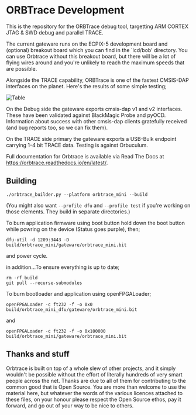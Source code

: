 ORBTrace Development
====================

This is the repository for the ORBTrace debug tool, targetting ARM CORTEX JTAG & SWD debug and  parallel TRACE.

The current gateware runs on the ECPIX-5 development board and (optional) breakout board which you can find in the `lcd/bob' directory. You can use Orbtrace without this breakout board, but there will be a lot of flying wires around and you're unlikely to reach the maximum speeds that are possible.

Alongside the TRACE capability, ORBTrace is one of the fastest CMSIS-DAP interfaces on the planet. Here's the results of some simple testing;

![Table](https://raw.githubusercontent.com/orbcode/orbtrace/main/docs/source/resources/performance.png)

On the Debug side the gateware exports cmsis-dap v1 and v2 interfaces. These have been validated against BlackMagic Probe and pyOCD. Information about success with other cmsis-dap clients gratefully received (and bug reports too, so we can fix them).

On the TRACE side primary the gateware exports a USB-Bulk endpoint carrying 1-4 bit TRACE data. Testing is against Orbuculum.

Full documentation for Orbtrace is available via Read The Docs at https://orbtrace.readthedocs.io/en/latest/.

Building
--------

`./orbtrace_builder.py --platform orbtrace_mini --build`

(You might also want `--profile dfu` and `--profile test` if you're working on those elements. They build in separate directories.)

To burn application firmware using boot button hold down the boot button while powring on the device (Status goes purple), then;

`dfu-util -d 1209:3443 -D build/orbtrace_mini/gateware/orbtrace_mini.bit`

and power cycle.

in addition...To ensure everything is up to date;

```
rm -rf build
git pull --recurse-submodules
```

To burn bootloader and application using openFPGALoader;

`openFPGALoader -c ft232 -f -o 0x0 build/orbtrace_mini_dfu/gateware/orbtrace_mini.bit`

and

`openFPGALoader -c ft232 -f -o 0x100000 build/orbtrace_mini/gateware/orbtrace_mini.bit`

Thanks and stuff
----------------

Orbtrace is built on top of a whole slew of other projects, and it simply wouldn't be possible without the effort of literally hundreds of very smart people across the net. Thanks are due to all of them for contributing to the common good that is Open Source. You are more than welcome to use the material here, but whatever the words of the various licences attached to these files, on your honour please respect the Open Source ethos, pay it forward, and go out of your way to be nice to others.
